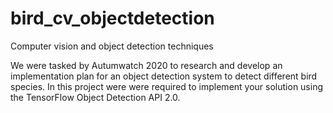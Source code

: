 # bird_cv_objectdetection
Computer vision and object detection techniques 

We were tasked by Autumwatch 2020 to research and develop an implementation plan  for  an  object  detection  system  to  detect  different  bird  species.  In  this  project  were  were required to implement your solution using the TensorFlow Object Detection API 2.0.
